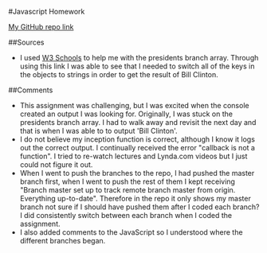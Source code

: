 
#Javascript Homework

[My GitHub repo link](https://github.com/jv13/hw_javascript_vitrano_jen.git)

##Sources

* I used [W3 Schools](http://www.w3schools.com/json/json_syntax.asp) to help me with the presidents branch array.  Through using this link I was able to see that I needed to switch all of the keys in the objects to strings in order to get the result of Bill Clinton.

##Comments
* This assignment was challenging, but I was excited when the console created an output I was looking for.  Originally, I was stuck on the presidents branch array.  I had to walk away and revisit the next day and that is when I was able to to output 'Bill Clinton'.  
* I do not believe my inception function is correct, although I know it logs out the correct output.  I continually received the error "callback is not a function".  I tried to re-watch lectures and Lynda.com videos but I just could not figure it out.
* When I went to push the branches to the repo, I had pushed the master branch first, when I went to push the rest of them I kept receiving "Branch master set up to track remote branch master from origin. Everything up-to-date".  Therefore in the repo it only shows my master branch not sure if I should have pushed them after I coded each branch? I did consistently switch between each branch when I coded the assignment.
* I also added comments to the JavaScript so I understood where the different branches began.
